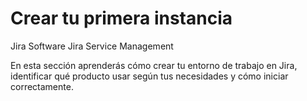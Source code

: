 # Crear tu primera instancia

<span class="badge badge-jira">Jira Software</span>
<span class="badge badge-jsm">Jira Service Management</span>

En esta sección aprenderás cómo crear tu entorno de trabajo en Jira, identificar qué producto usar según tus necesidades y cómo iniciar correctamente.